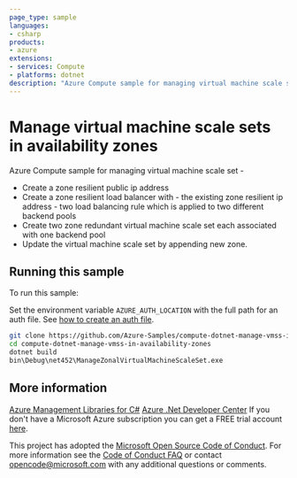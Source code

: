 ```yaml
---
page_type: sample
languages:
- csharp
products:
- azure
extensions:
- services: Compute
- platforms: dotnet
description: "Azure Compute sample for managing virtual machine scale set."
---
```


# Manage virtual machine scale sets in availability zones

 Azure Compute sample for managing virtual machine scale set -
  - Create a zone resilient public ip address
  - Create a zone resilient load balancer with
         - the existing zone resilient ip address
         - two load balancing rule which is applied to two different backend pools
  - Create two zone redundant virtual machine scale set each associated with one backend pool
  - Update the virtual machine scale set by appending new zone.


## Running this sample

To run this sample:

Set the environment variable `AZURE_AUTH_LOCATION` with the full path for an auth file. See [how to create an auth file](https://github.com/Azure/azure-libraries-for-net/blob/master/AUTH.md).

```bash
git clone https://github.com/Azure-Samples/compute-dotnet-manage-vmss-in-availability-zones.git
cd compute-dotnet-manage-vmss-in-availability-zones
dotnet build
bin\Debug\net452\ManageZonalVirtualMachineScaleSet.exe
```

## More information

[Azure Management Libraries for C#](https://github.com/Azure/azure-sdk-for-net/tree/Fluent)
[Azure .Net Developer Center](https://azure.microsoft.com/en-us/develop/net/)
If you don't have a Microsoft Azure subscription you can get a FREE trial account [here](http://go.microsoft.com/fwlink/?LinkId=330212).

This project has adopted the [Microsoft Open Source Code of Conduct](https://opensource.microsoft.com/codeofconduct/). For more information see the [Code of Conduct FAQ](https://opensource.microsoft.com/codeofconduct/faq/) or contact [opencode@microsoft.com](mailto:opencode@microsoft.com) with any additional questions or comments.
